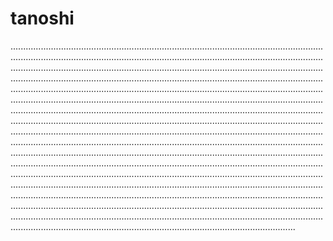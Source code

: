 # tanoshi
.............................................................................................................................................................................................................................................................................................................................................................................................................................................................................................................................................................................................................................................................................................................................................................................................................................................................................................................................................................................................................................................................................................................................................................................................................................................................................................................................................................................................................................................................................................................................................................................................................................................................................................................................................................................................................................................................................................................................................................................................................................................................................................................................................................................................................................................................................................................